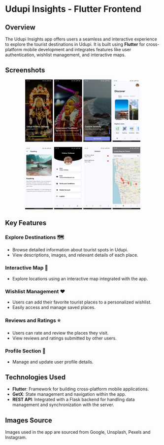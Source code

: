 # Udupi Insights - Flutter Frontend

## Overview
The Udupi Insights app offers users a seamless and interactive experience to explore the tourist destinations in Udupi. It is built using **Flutter** for cross-platform mobile development and integrates features like user authentication, wishlist management, and interactive maps.

## Screenshots

<p align="center">
  <img src="assets/git_read_me/1.jpg" alt="Screenshot 1" width="18%" />
  <img src="assets/git_read_me/2.jpg" alt="Screenshot 2" width="18%" />
  <img src="assets/git_read_me/3.jpg" alt="Screenshot 3" width="18%" />
  <img src="assets/git_read_me/4.jpg" alt="Screenshot 4" width="18%" />
</p>

<p align="center">
  <img src="assets/git_read_me/5.jpg" alt="Screenshot 1" width="18%" />
  <img src="assets/git_read_me/6.jpg" alt="Screenshot 2" width="18%" />
  <img src="assets/git_read_me/7.jpg" alt="Screenshot 3" width="18%" />
  <img src="assets/git_read_me/8.jpg" alt="Screenshot 4" width="18%" />
</p>

## Key Features

### Explore Destinations 🗺️
- Browse detailed information about tourist spots in Udupi.
- View descriptions, images, and relevant details of each place.

### Interactive Map 📍
- Explore locations using an interactive map integrated with the app.

### Wishlist Management ❤️
- Users can add their favorite tourist places to a personalized wishlist.
- Easily access and manage saved places.

### Reviews and Ratings ⭐
- Users can rate and review the places they visit.
- View reviews and ratings submitted by other users.

### Profile Section 👤
- Manage and update user profile details.

## Technologies Used
- **Flutter**: Framework for building cross-platform mobile applications.
- **GetX**: State management and navigation within the app.
- **REST API**: Integrated with a Flask backend for handling data management and synchronization with the server.

## Images Source
Images used in the app are sourced from Google, Unsplash, Pexels and Instagram.
